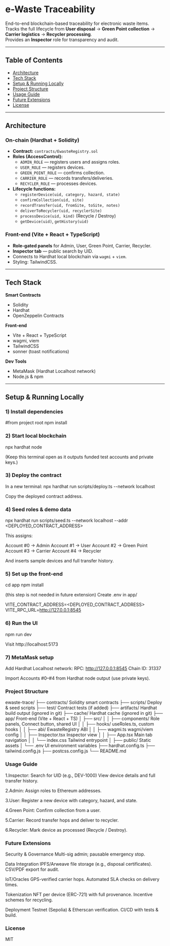 # e-Waste Traceability

End-to-end blockchain-based traceability for electronic waste items.  
Tracks the full lifecycle from **User disposal** → **Green Point collection** → **Carrier logistics** → **Recycler processing**.  
Provides an **Inspector** role for transparency and audit.

---

## Table of Contents
- [Architecture](#architecture)
- [Tech Stack](#tech-stack)
- [Setup & Running Locally](#setup--running-locally)
- [Project Structure](#project-structure)
- [Usage Guide](#usage-guide)
- [Future Extensions](#future-extensions)
- [License](#license)

---

## Architecture

### On-chain (Hardhat + Solidity)
- **Contract:** `contracts/EwasteRegistry.sol`
- **Roles (AccessControl):**
  - `ADMIN_ROLE` — registers users and assigns roles.
  - `USER_ROLE` — registers devices.
  - `GREEN_POINT_ROLE` — confirms collection.
  - `CARRIER_ROLE` — records transfers/deliveries.
  - `RECYCLER_ROLE` — processes devices.
- **Lifecycle functions:**
  - `registerDevice(uid, category, hazard, state)`
  - `confirmCollection(uid, site)`
  - `recordTransfer(uid, fromSite, toSite, notes)`
  - `deliverToRecycler(uid, recyclerSite)`
  - `processDevice(uid, kind)` (Recycle / Destroy)
  - `getDevice(uid)`, `getHistory(uid)`

### Front-end (Vite + React + TypeScript)
- **Role-gated panels** for Admin, User, Green Point, Carrier, Recycler.
- **Inspector tab** — public search by UID.
- Connects to Hardhat local blockchain via `wagmi` + `viem`.
- Styling: TailwindCSS.

---

## Tech Stack

**Smart Contracts**
- Solidity
- Hardhat
- OpenZeppelin Contracts

**Front-end**
- Vite + React + TypeScript
- wagmi, viem
- TailwindCSS
- sonner (toast notifications)

**Dev Tools**
- MetaMask (Hardhat Localhost network)
- Node.js & npm

---

## Setup & Running Locally

### 1) Install dependencies
#from project root
npm install

### 2) Start local blockchain
npx hardhat node

(Keep this terminal open as it outputs funded test accounts and private keys.)

### 3) Deploy the contract
In a new terminal:
npx hardhat run scripts/deploy.ts --network localhost

Copy the deployed contract address.

### 4) Seed roles & demo data 
npx hardhat run scripts/seed.ts --network localhost --addr <DEPLOYED_CONTRACT_ADDRESS>

This assigns:

Account #0 → Admin
Account #1 → User
Account #2 → Green Point
Account #3 → Carrier
Account #4 → Recycler

And inserts sample devices and full transfer history.

### 5) Set up the front-end
cd app
npm install

(this step is not needed in future extension)
Create .env in app/

VITE_CONTRACT_ADDRESS=<DEPLOYED_CONTRACT_ADDRESS>
VITE_RPC_URL=http://127.0.0.1:8545

### 6) Run the UI
npm run dev

Visit http://localhost:5173

### 7) MetaMask setup
Add Hardhat Localhost network:
  RPC: http://127.0.0.1:8545
  Chain ID: 31337

Import Accounts #0–#4 from Hardhat node output (use private keys).

### Project Structure
ewaste-trace/
├── contracts/ Solidity smart contracts
├── scripts/ Deploy & seed scripts
├── test/  Contract tests (if added)
├── artifacts/  Hardhat build output (ignored in git)
├── cache/  Hardhat cache (ignored in git)
├── app/  Front-end (Vite + React + TS)
│ ├── src/
│ │ ├── components/  Role panels, Connect button, shared UI
│ │ ├── hooks/  useRoles.ts, custom hooks
│ │ ├── abi/  EwasteRegistry ABI
│ │ ├── wagmi.ts  wagmi/viem config
│ │ ├── Inspector.tsx  Inspector view
│ │ ├── App.tsx  Main tab navigation
│ │ └── index.css  Tailwind entrypoint
│ ├── public/  Static assets
│ └── .env  UI environment variables
├── hardhat.config.ts
├── tailwind.config.js
├── postcss.config.js
└── README.md

### Usage Guide

1.Inspector:
  Search for UID (e.g., DEV-1000)
  View device details and full transfer history.

2.Admin:
  Assign roles to Ethereum addresses.

3.User:
  Register a new device with category, hazard, and state.

4.Green Point:
  Confirm collection from a user.

5.Carrier:
  Record transfer hops and deliver to recycler.

6.Recycler:
  Mark device as processed (Recycle / Destroy).

### Future Extensions

Security & Governance
  Multi-sig admin; pausable emergency stop.

Data Integration
  IPFS/Arweave file storage (e.g., disposal certificates).
  CSV/PDF export for audit.

IoT/Oracles
  GPS-verified carrier hops.
  Automated SLA checks on delivery times.

Tokenization
  NFT per device (ERC-721) with full provenance.
  Incentive schemes for recycling.

Deployment
  Testnet (Sepolia) & Etherscan verification.
  CI/CD with tests & build.

### License
MIT
